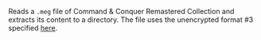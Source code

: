 Reads a `.meg` file of Command & Conquer Remastered Collection and extracts its content to a directory. The file uses the unencrypted format #3 specified [here](https://modtools.petrolution.net/docs/MegFileFormat).